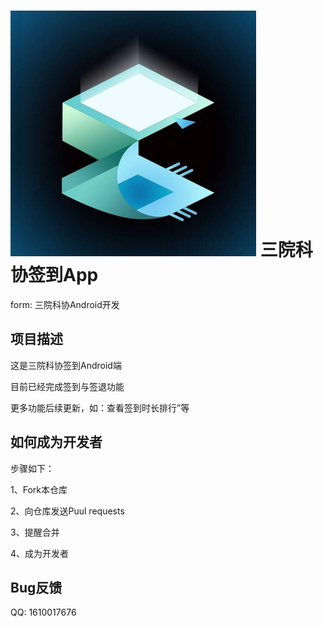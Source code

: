 #  <img src="image/README/logo.jpg" style="zoom:50%;" />    三院科协签到App

form: 三院科协Android开发

## 项目描述

这是三院科协签到Android端

目前已经完成签到与签退功能

更多功能后续更新，如：查看签到时长排行”等

## 如何成为开发者

步骤如下：

1、Fork本仓库

2、向仓库发送Puul requests

3、提醒合并

4、成为开发者

## Bug反馈

QQ: 1610017676
